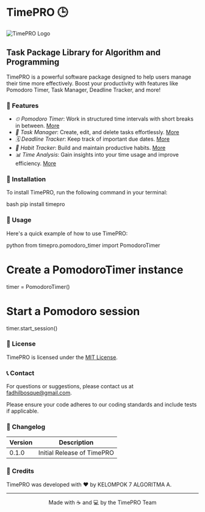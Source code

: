 # TimePRO 🕒

![TimePRO Logo](timepro_logo.jng)

## Task Package Library for Algorithm and Programming

TimePRO is a powerful software package designed to help users manage their time more effectively. Boost your productivity with features like Pomodoro Timer, Task Manager, Deadline Tracker, and more!

### 🌟 Features

- *⏲ Pomodoro Timer*: Work in structured time intervals with short breaks in between. [More](timepro/deadline_tracker/README.md)
- *📝 Task Manager*: Create, edit, and delete tasks effortlessly. [More](timepro/goal_settings/README.md)
- *🗓 Deadline Tracker*: Keep track of important due dates. [More](timepro/habit_tracker/README.md)
- *🔁 Habit Tracker*: Build and maintain productive habits. [More](timepro/pomodoro_timer/README.md)
- *📊 Time Analysis*: Gain insights into your time usage and improve efficiency. [More](timepro/time_analysis/README.md)

### 🚀 Installation

To install TimePRO, run the following command in your terminal:

bash
pip install timepro


### 📘 Usage

Here's a quick example of how to use TimePRO:

python
from timepro.pomodoro_timer import PomodoroTimer

# Create a PomodoroTimer instance
timer = PomodoroTimer()

# Start a Pomodoro session
timer.start_session()


### 📄 License

TimePRO is licensed under the [MIT License](https://opensource.org/licenses/MIT).

### 📞 Contact

For questions or suggestions, please contact us at [fadhilbosque@gmail.com](mailto:fadhilbosque@gmail.com).

Please ensure your code adheres to our coding standards and include tests if applicable.
### 📅 Changelog

| Version | Description |
|---------|-------------|
| 0.1.0   | Initial Release of TimePRO |

### 👏 Credits

TimePRO was developed with ❤ by KELOMPOK 7 ALGORITMA A.

---

<p align="center">
  Made with ☕ and 💻 by the TimePRO Team
</p>